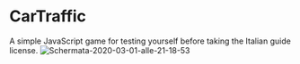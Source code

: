# CarTraffic
A simple JavaScript game for testing yourself before taking the Italian guide license.
<img src="https://i.ibb.co/DgHJJJm/Schermata-2020-03-01-alle-21-18-53.png" alt="Schermata-2020-03-01-alle-21-18-53" border="0">
